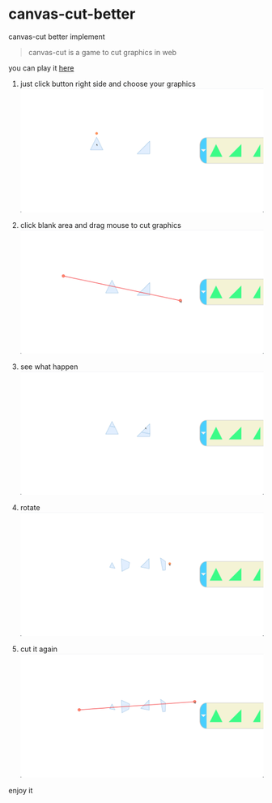 # canvas-cut-better

canvas-cut better implement

> canvas-cut is a game to cut graphics in web

you can play it [here](https://swnb.github.io/canvas-cut-better/)

1. just click button right side and choose your graphics
   ![1](https://raw.githubusercontent.com/swnb/canvas-cut-better/master/images/1.jpeg)
2. click blank area and drag mouse to cut graphics
   ![2](https://raw.githubusercontent.com/swnb/canvas-cut-better/master/images/2.jpeg)
3. see what happen
   ![3](https://raw.githubusercontent.com/swnb/canvas-cut-better/master/images/3.jpeg)
4. rotate
   ![4](https://raw.githubusercontent.com/swnb/canvas-cut-better/master/images/4.jpeg)

5. cut it again
 ![5](https://raw.githubusercontent.com/swnb/canvas-cut-better/master/images/5.jpeg)

enjoy it  
